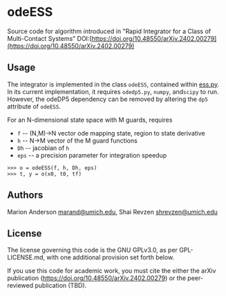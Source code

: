 # odeESS

Source code for algorithm introduced in "Rapid Integrator for a Class of Multi-Contact Systems"
DOI:[https://doi.org/10.48550/arXiv.2402.00279](https://doi.org/10.48550/arXiv.2402.00279)

## Usage

The integrator is implemented in the class `odeESS`, contained within
[ess.py](ess.py). In its current implementation, it requires `odedp5.py`,
`numpy`, and`scipy` to run. However, the odeDP5 dependency can be removed by
altering the `dp5` attribute of `odeESS`.

For an N-dimensional state space with M guards, requires
- `f` -- (N,M)->N vector ode mapping state, region to state derivative
- `h` -- N->M vector of the M guard functions
- `Dh` -- jacobian of `h`
- `eps` -- a precision parameter for integration speedup
```
>>> o = odeESS(f, h, Dh, eps)
>>> t, y = o(x0, t0, tf)
```

## Authors

Marion Anderson [marand@umich.edu](emailto:marand@umich.edu), Shai Revzen [shrevzen@umich.edu](emailto:shrevzen@umich.edu)

## License

The license governing this code is the GNU GPLv3.0, as per GPL-LICENSE.md, with one additional provision set forth below.

If you use this code for academic work, you must cite the either the arXiv publication (https://doi.org/10.48550/arXiv.2402.00279) or the peer-reviewed
publication (TBD).

